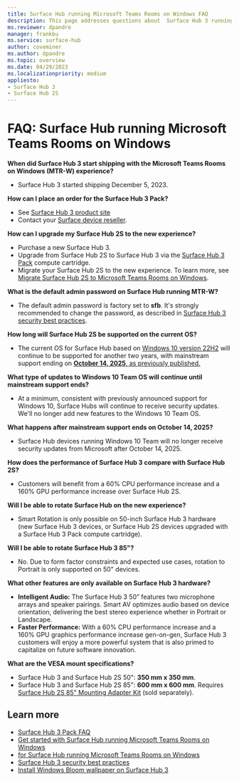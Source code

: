 ```yaml
---
title: Surface Hub running Microsoft Teams Rooms on Windows FAQ
description: This page addresses questions about  Surface Hub 3 running the Microsoft Teams Rooms on Windows experience.
ms.reviewer: dpandre
manager: frankbu
ms.service: surface-hub
author: coveminer
ms.author: dpandre
ms.topic: overview
ms.date: 04/29/2023
ms.localizationpriority: medium
appliesto:
- Surface Hub 3
- Surface Hub 2S
---
```


# FAQ: Surface Hub running Microsoft Teams Rooms on Windows

**When did Surface Hub 3 start shipping with the Microsoft Teams Rooms on Windows (MTR-W) experience?**

- Surface Hub 3 started shipping December 5, 2023.

**How can I place an order for the Surface Hub 3 Pack?**

- See [Surface Hub 3 product site](https://www.microsoft.com/surface/business/surface-hub-3)
- Contact your [Surface device reseller](https://www.microsoft.com/surface/business/where-to-buy-microsoft-surface#DEVICESRESELLERS).

**How can I upgrade my Surface Hub 2S to the new experience?**

- Purchase a new Surface Hub 3.
- Upgrade from Surface Hub 2S to Surface Hub 3 via the [Surface Hub 3 Pack](install-manage-surface-hub-3-pack.md) compute cartridge.
- Migrate your Surface Hub 2S to the new experience. To learn more, see [Migrate Surface Hub 2S to Microsoft Teams Rooms on Windows](surface-hub-2s-migrate-to-mtr-w.md).

**What is the default admin password on Surface Hub running MTR-W?**

- The default admin password is factory set to **sfb**. It's strongly recommended to change the password, as described in [Surface Hub 3 security best practices](surface-hub-3-security.md).

**How long will Surface Hub 2S be supported on the current OS?**

- The current OS for Surface Hub based on [Windows 10 version 22H2](/windows/release-health/release-information) will continue to be supported for another two years, with mainstream support ending on [**October 14, 2025**, as previously published.](/lifecycle/products/windows-10-team-surface-hub)

**What type of updates to Windows 10 Team OS will continue until mainstream support ends?**

- At a minimum, consistent with previously announced support for Windows 10, Surface Hubs will continue to receive security updates. We'll no longer add new features to the Windows 10 Team OS.

**What happens after mainstream support ends on October 14, 2025?**

- Surface Hub devices running Windows 10 Team will no longer receive security updates from Microsoft after October 14, 2025.

**How does the performance of Surface Hub 3 compare with Surface Hub 2S?**

- Customers will benefit from a 60% CPU performance increase and a 160% GPU performance increase over Surface Hub 2S.

**Will I be able to rotate Surface Hub on the new experience?**

- Smart Rotation is only possible on 50-inch Surface Hub 3 hardware (new Surface Hub 3 devices, or Surface Hub 2S devices upgraded with a Surface Hub 3 Pack compute cartridge).

**Will I be able to rotate Surface Hub 3 85"?**

- No. Due to form factor constraints and expected use cases, rotation to Portrait is only supported on 50" devices.

**What other features are only available on Surface Hub 3 hardware?**

- **Intelligent Audio:** The Surface Hub 3 50” features two microphone arrays and speaker pairings. Smart AV optimizes audio based on device orientation, delivering the best stereo experience whether in Portrait or Landscape.
- **Faster Performance:** With a 60% CPU performance increase and a 160% GPU graphics performance increase gen-on-gen, Surface Hub 3 customers will enjoy a more powerful system that is also primed to capitalize on future software innovation. 

**What are the VESA mount specifications?**

- Surface Hub 3 and Surface Hub 2S 50": **350 mm x 350 mm**.
- Surface Hub 3 and Surface Hub 2S 85": **600 mm x 600 mm**. Requires [Surface Hub 2S 85" Mounting Adapter Kit](https://www.salamandercommercial.com/product/surface-hub-2s-85-mounting-adapter-kit/) (sold separately). 

## Learn more

- [Surface Hub 3 Pack FAQ](surface-hub-3-pack-faq.md)
- [Get started with Surface Hub running Microsoft Teams Rooms on Windows](surface-hub-3-get-started.md)
- [for Surface Hub running Microsoft Teams Rooms on Windows](first-run-program-surface-hub-3.md)
- [Surface Hub 3 security best practices](surface-hub-3-security.md)
- [Install Windows Bloom wallpaper on Surface Hub 3](install-wallpaper-surface-hub.md)
